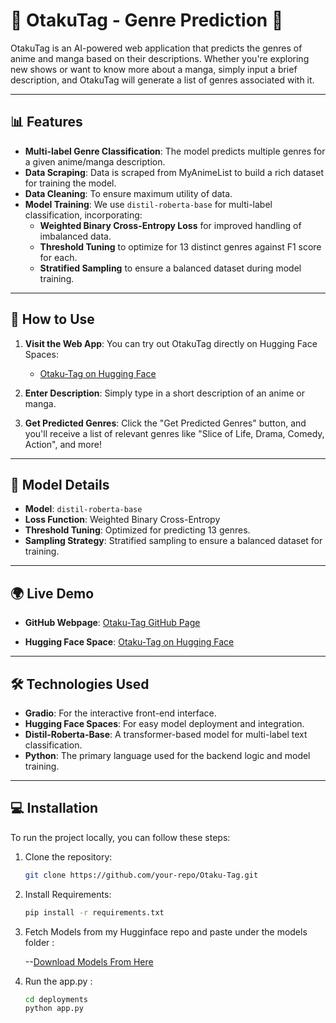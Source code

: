 # 🎌 OtakuTag - Genre Prediction 🎌

OtakuTag is an AI-powered web application that predicts the genres of anime and manga based on their descriptions. Whether you're exploring new shows or want to know more about a manga, simply input a brief description, and OtakuTag will generate a list of genres associated with it.

---

## 📊 Features

- **Multi-label Genre Classification**: The model predicts multiple genres for a given anime/manga description.
- **Data Scraping**: Data is scraped from MyAnimeList to build a rich dataset for training the model.
- **Data Cleaning**: To ensure maximum utility of data.
- **Model Training**: We use `distil-roberta-base` for multi-label classification, incorporating:
  - **Weighted Binary Cross-Entropy Loss** for improved handling of imbalanced data.
  - **Threshold Tuning** to optimize for 13 distinct genres against F1 score for each.
  - **Stratified Sampling** to ensure a balanced dataset during model training.

---

## 🚀 How to Use

1. **Visit the Web App**: You can try out OtakuTag directly on Hugging Face Spaces:
   - [Otaku-Tag on Hugging Face](https://huggingface.co/spaces/soothsayer1221/Otaku-Tag/)

2. **Enter Description**: Simply type in a short description of an anime or manga.
   
3. **Get Predicted Genres**: Click the "Get Predicted Genres" button, and you'll receive a list of relevant genres like "Slice of Life, Drama, Comedy, Action", and more!

---

## 🧠 Model Details

- **Model**: `distil-roberta-base`
- **Loss Function**: Weighted Binary Cross-Entropy
- **Threshold Tuning**: Optimized for predicting 13 genres.
- **Sampling Strategy**: Stratified sampling to ensure a balanced dataset for training.

---

## 🌍 Live Demo

- **GitHub Webpage**: [Otaku-Tag GitHub Page](https://arian-rahman.github.io/Otaku-Tag/)

- **Hugging Face Space**: [Otaku-Tag on Hugging Face](https://huggingface.co/spaces/soothsayer1221/Otaku-Tag/)

---

## 🛠️ Technologies Used

- **Gradio**: For the interactive front-end interface.
- **Hugging Face Spaces**: For easy model deployment and integration.
- **Distil-Roberta-Base**: A transformer-based model for multi-label text classification.
- **Python**: The primary language used for the backend logic and model training.

---

## 💻 Installation

To run the project locally, you can follow these steps:

1. Clone the repository:
   ```bash
   git clone https://github.com/your-repo/Otaku-Tag.git
   ```
2. Install Requirements:

   ```bash 
   pip install -r requirements.txt
   ```

3. Fetch Models from my Hugginface repo and paste under the models folder :

    --[Download Models From Here](https://huggingface.co/spaces/soothsayer1221/Otaku-Tag/tree/main/models)

4. Run the app.py :

   ```bash
   cd deployments
   python app.py
   ```

